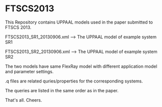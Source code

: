 FTSCS2013
=======
This Repository contains UPPAAL models used in the paper submitted to FTSCS 2013.

FTSCS2013_SR1_20130906.xml --> The UPPAAL model of example system SR1

FTSCS2013_SR2_20130906.xml --> The UPPAAL model of example system SR2

The two models have same FlexRay model with different application model and parameter settings.

.q files are related quries/properties for the corresponding systems.

The queries are listed in the same order as in the paper.

That's all. Cheers.
